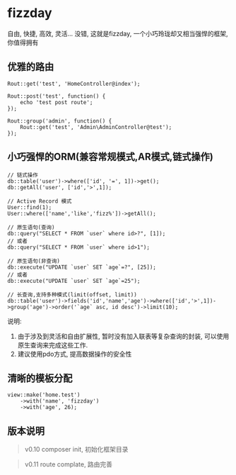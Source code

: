 # fizzday
自由, 快捷, 高效, 灵活... 没错, 这就是fizzday, 一个小巧玲珑却又相当强悍的框架, 你值得拥有
## 优雅的路由
```
Rout::get('test', 'HomeController@index');

Rout::post('test', function() {
    echo 'test post route';
});

Rout::group('admin', function() {
    Rout::get('test', 'Admin\AdminController@test');
});
```

## 小巧强悍的ORM(兼容常规模式,AR模式,链式操作)
```
// 链式操作
db::table('user')->where(['id', '=', 1])->get();
db::getAll('user', ['id','>',1]);

// Active Record 模式
User::find(1);
User::where(['name','like','fizz%'])->getAll();

// 原生语句(查询)
db::query("SELECT * FROM `user` where id>?", [1]);
// 或者
db::query("SELECT * FROM `user` where id>1");

// 原生语句(非查询)
db::execute("UPDATE `user` SET `age`=?", [25]);
// 或者
db::execute("UPDATE `user` SET `age`=25");

// 长查询,支持多种模式(limit(offset, limit))
db::table('user')->fields('id','name','age')->where(['id','>',1])->group('age')->order('`age` asc, id desc')->limit(10);
```
说明:
1. 由于涉及到灵活和自由扩展性, 暂时没有加入联表等复杂查询的封装, 可以使用原生查询来完成这些工作.
2. 建议使用pdo方式, 提高数据操作的安全性

## 清晰的模板分配
```
view::make('home.test')
    ->with('name', 'fizzday')
    ->with('age', 26);
```

## 版本说明
> v0.10
composer init, 初始化框架目录


> v0.11
route complate, 路由完善
